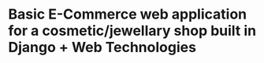 # Basic E-Commerce web application for a cosmetic/jewellary shop built in Django + Web Technologies
